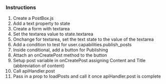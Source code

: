 ### Instructions

1. Create a PostBox.js
2. Add a text property to state
3. Create a form with textarea
4. Set the textarea value to state.textarea
5. Onchange for textarea, set the text state to the value of the textarea
6. Add a condition to test for user.capabilities.publish_posts
7. Inside conditional, add a button for Publishing
8. Attach an onCreatePost method to the button
9. Setup post variable in onCreatePost assigning Content and Title (abbreviation of content)
10. Call apiHandler.post
11. Pass in a prop to loadPosts and call it once apiHandler.post is complete
